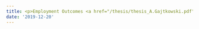```yaml
---
title: <p>Employment Outcomes <a href="/thesis/thesis_A.Gajtkowski.pdf"></a>.</p>
date: '2019-12-20'
---
```

